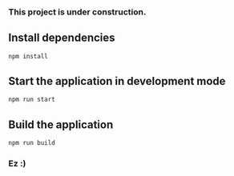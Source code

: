 ### This project is under construction.

## Install dependencies
```bash
npm install
```

## Start the application in development mode
```bash
npm run start
```

## Build the application
```bash
npm run build
```

### Ez :)